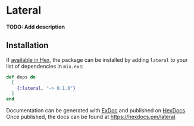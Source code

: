 # Lateral

**TODO: Add description**

## Installation

If [available in Hex](https://hex.pm/docs/publish), the package can be installed
by adding `lateral` to your list of dependencies in `mix.exs`:

```elixir
def deps do
  [
    {:lateral, "~> 0.1.0"}
  ]
end
```

Documentation can be generated with [ExDoc](https://github.com/elixir-lang/ex_doc)
and published on [HexDocs](https://hexdocs.pm). Once published, the docs can
be found at <https://hexdocs.pm/lateral>.

